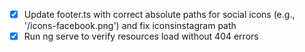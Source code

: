 - [x] Update footer.ts with correct absolute paths for social icons (e.g., '/icons-facebook.png') and fix iconsinstagram path
- [x] Run ng serve to verify resources load without 404 errors
